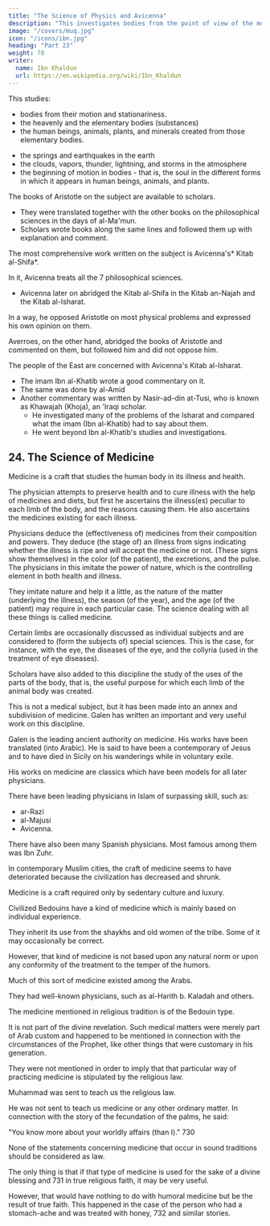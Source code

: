 ```yaml
---
title: "The Science of Physics and Avicenna"
description: "This investigates bodies from the point of view of the motion and stationariness which attach to them"
image: "/covers/muq.jpg"
icon: "/icons/ibn.jpg"
heading: "Part 23"
weight: 70
writer:
  name: Ibn Khaldun
  url: https://en.wikipedia.org/wiki/Ibn_Khaldun
---
```



This studies:
- bodies from their motion and stationariness.
- the heavenly and the elementary bodies (substances)
- the human beings, animals, plants, and minerals created from those elementary bodies.
 <!-- point of view of the motion and stationariness which attach to them.  -->
- the springs and earthquakes in the earth
- the clouds, vapors, thunder, lightning, and storms in the atmosphere
- the beginning of motion in bodies - that is, the soul in the different forms in which it appears in human beings, animals, and plants.

 <!-- that are in the atmosphere, and other things. It further studies the  -->

The books of Aristotle on the subject are available to scholars.
- They were translated together with the other books on the philosophical sciences in the days of al-Ma'mun.
- Scholars wrote books along the same lines and followed them up with explanation and comment. <!-- 715  -->

The most comprehensive work written on the subject is Avicenna's* Kitab al-Shifa*.

In it, Avicenna treats all the 7 philosophical sciences.
- Avicenna later on abridged the Kitab al-Shifa in the Kitab an-Najah and the Kitab al-Isharat. 

In a way, he opposed Aristotle on most physical problems and expressed his own opinion on them.

Averroes, on the other hand, abridged the books of Aristotle and commented on them, but followed him and did not oppose him. 

<!-- Scholars have written many works on the subject, but these are the works that are famous at this time and to which
attention is paid when one (studies) the craft (of physics). -->

The people of the East are concerned with Avicenna's Kitab al-Isharat.
- The imam Ibn al-Khatib wrote a good commentary on it.
- The same was done by al-Amid
- Another commentary was written by Nasir-ad-din at-Tusi, who is known as Khawajah (Khoja), an 'Iraqi scholar.
  - He investigated many of the problems of the Isharat and compared what the imam (Ibn al-Khatib) had to say about them.
  - He went beyond Ibn al-Khatib's studies and investigations.


## 24. The Science of Medicine

Medicine is a craft that studies the human body in its illness and health. 

The physician attempts to preserve health and to cure illness with the help of medicines and diets, but first he ascertains the illness(es) peculiar to each limb of the body, and the reasons causing them. He also ascertains the medicines existing for each illness.

Physicians deduce the (effectiveness of) medicines from their composition and powers. They deduce (the stage of) an illness from signs indicating whether the
illness is ripe and will accept the medicine or not. (These signs show themselves) in the color (of the patient), the excretions, and the pulse. The physicians in this imitate the power of nature, which is the controlling element in both health and illness.

They imitate nature and help it a little, as the nature of the matter (underlying the illness), the season (of the year), and the age (of the patient) may require in each particular case. The science dealing with all these things is called medicine.

Certain limbs are occasionally discussed as individual subjects and are considered to (form the subjects of) special sciences. This is the case, for instance,
with the eye, the diseases of the eye, and the collyria (used in the treatment of eye diseases).

Scholars have also added to this discipline the study of the uses of the parts of the body, that is, the useful purpose for which each limb of the animal body
was created. 

This is not a medical subject, but it has been made into an annex and subdivision of medicine. Galen has written an important and very useful work on this discipline.

Galen is the leading ancient authority on medicine. His works have been translated (into Arabic). He is said to have been a contemporary of Jesus and to have died in Sicily on his wanderings while in voluntary exile. 

His works on medicine are classics which have been models for all later physicians.

There have been leading physicians in Islam of surpassing skill, such as:
- ar-Razi
- al-Majusi
- Avicenna. 

There have also been many Spanish physicians. Most famous among them was Ibn Zuhr.

In contemporary Muslim cities, the craft of medicine seems to have deteriorated because the civilization has decreased and shrunk.

Medicine is a craft required only by sedentary culture and luxury.


Civilized Bedouins have a kind of medicine which is mainly based on individual experience. 

They inherit its use from the shaykhs and old women of the tribe. Some of it may occasionally be correct. 

However, that kind of medicine is not based upon any natural norm or upon any conformity of the treatment to the temper of the humors. 

Much of this sort of medicine existed among the Arabs. 

They had well-known physicians, such as al-Harith b. Kaladah and others.

The medicine mentioned in religious tradition is of the Bedouin type. 

It is not part of the divine revelation. Such medical matters were merely part of Arab custom and happened to be mentioned in connection with the circumstances of the Prophet, like other things that were customary in his generation.

They were not mentioned in order to imply that that particular way of practicing medicine is stipulated by the religious law. 

Muhammad was sent to teach us the religious law. 

He was not sent to teach us medicine or any other ordinary matter. In connection with the story of the fecundation of the palms, he said: 

"You know more about your worldly affairs (than I)." 730

None of the statements concerning medicine that occur in sound traditions should be considered as law. 

<!-- There is nothing to indicate that this is the case.  -->

The only thing is that if that type of medicine is used for the sake of a divine blessing and 731 in true religious faith, it may be very useful. 

However, that would have nothing to do with humoral medicine but be the result of true faith. This happened in the case of the person who had a stomach-ache and was treated with honey, 732 and similar stories.

